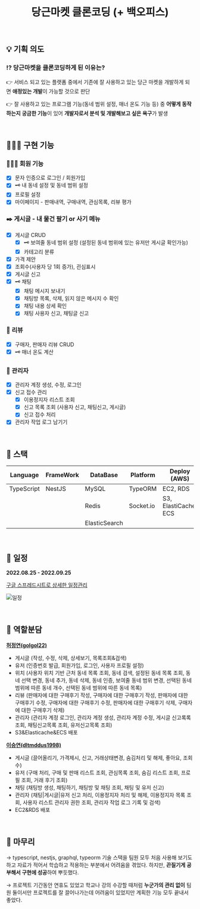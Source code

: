 <div align="center">

  # 당근마켓 클론코딩 (+ 백오피스)
</div> 
<br>

## 💡 기획 의도

### ⁉️ 당근마켓을 클론코딩하게 된 이유는?

👉 서비스 되고 있는 플랫폼 중에서 기존에 잘 사용하고 있는 당근 마켓을 개발하게 되면 **애정있는 개발**이 가능할 것으로 판단

👉 잘 사용하고 있는 프로그램 기능(동네 범위 설정, 매너 온도 기능 등) 중 **어떻게 동작하는지 궁금한 기능**이 있어 **개발자로서 분석 및 개발해보고 싶은 욕구**가 발생

<br>

## 👩🏻‍💻 구현 기능

### 👨‍👩‍👦 **회원 기능**  

- [X] 문자 인증으로 로그인 / 회원가입  
- [X] 🗝 내 동네 설정 및 동네 범위 설정  
- [X] 프로필 설정  
- [X] 마이페이지 - 판매내역, 구매내역, 관심목록, 리뷰 평가

### ✒️ **게시글 - 내 물건 팔기 or 사기 메뉴**  

- [X] 게시글 CRUD   
  - [X] 🗝 보여줄 동네 범위 설정 (설정된 동네 범위에 있는 유저만 게시글 확인가능)  
  - [X] 카테고리 분류  
- [X] 가격 제안  
- [X] 조회수(사용자 당 1회 증가), 괸심표시  
- [X] 게시글 신고  
- [X] 🗝 채팅  
  - [X] 채팅 메시지 보내기  
  - [X] 채팅방 목록, 삭제, 읽지 않은 메시지 수 확인  
  - [X] 채팅 내용 상세 확인  
  - [X] 채팅 사용자 신고, 채팅글 신고  

### 💬 **리뷰**   

- [X] 구매자, 판매자 리뷰 CRUD   
- [X] 🗝 매너 온도 계산  

### 🚨 **관리자**  

- [X] 관리자 계정 생성, 수정, 로그인  
- [X] 신고 접수 관리  
  - [X] 이용정지자 리스트 조회  
  - [X] 신고 목록 조회 (사용자 신고, 채팅신고, 게시글)  
  - [X] 신고 접수 처리  
- [X] 관리자 작업 로그 남기기  

<br>

## 🔨 스택

| Language | FrameWork | DataBase | Platform | Deploy (AWS) | API | ETC |
| --- | --- | --- | --- | --- | --- | --- |
| TypeScript | NestJS | MySQL | TypeORM | EC2, RDS | GraphQL | Github |
|  |  | Redis | Socket.io | S3, ElastiCache, ECS |  | Slack |
|  |  | ElasticSearch |  |  |  | Notion |

<br>

## 📅 일정

**2022.08.25 - 2022.09.25**

[구글 스프레드시트로 상세한 일정관리](https://docs.google.com/spreadsheets/d/1NEJJEXuimt5pyy7hs0ncrXQXePuCDBNiO_JKWltWYK0/edit#gid=0)

![일정](https://user-images.githubusercontent.com/94504613/193526827-bff6461d-b847-4a2d-b0bc-bd107d45478e.png)

<br>

## 🙌 역할분담

**[허정연(golgol22)](https://github.com/golgol22)** 
- 게시글 (작성, 수정, 삭제, 상세보기, 목록조회&검색)
- 유저 (인증번호 발급, 회원가입, 로그인, 사용자 프로필 설정)
- 위치 (사용자 위치 기반 근처 동네 목록 조회, 동네 검색, 설정된 동네 목록 조회, 동네 선택 변경, 동네 추가, 동네 삭제, 동네 인증, 보여줄 동네 범위 변경, 선택된 동네 범위에 따른 동네 개수, 선택된 동네 범위에 따른 동네 목록)
- 리뷰 (판매자에 대한 구매후기 작성, 구매자에 대한 구매후기 작성, 판매자에 대한 구매후기 수정, 구매자에 대한 구매후기 수정, 판매자에 대한 구매후기 삭제, 구매자에 대한 구매후기 삭제)
- 관리자 (관리자 계정 로그인, 관리자 계정 생성, 관리자 계정 수정, 게시글 신고록록조회, 채팅신고목록 조회, 유저신고목록 조회)
- S3&Elasticache&ECS 배포 

**[이승연(dltmddus1998)](https://github.com/dltmddys1998)**
- 게시글 (끌어올리기, 가격제시, 신고, 거래상태변경, 숨김처리 및 해제, 좋아요, 조회수)
- 유저 (구매 처리, 구매 및 판매 리스트 조회, 관심목록 조회, 숨김 리스트 조회, 프로필 조회, 거래 후기 조회)
- 채팅 (채팅방 생성, 채팅하기, 채팅방 및 채팅 조회, 채팅 및 유저 신고)
- 관리자 (채팅|게시글|유저 신고 처리, 이용정지자 처리 및 해제, 이용정지자 목록 조회, 사용자 리스트 관리자 권한 조회, 관리자 작업 로그 기록 및 검색)
- EC2&RDS 배포

<br>

## 💬 마무리

→ typescript, nestjs, graphql, typeorm 기술 스택을 팀원 모두 처음 사용해 보기도 하고 자료가 적어서 학습하고 적용하는 부분에서 어려움을 겪었다. 하지만, **끈질기게 공부해서 구현에 성공**하여 뿌듯했다.

→ 프로젝트 기간동안 연휴도 있었고 학교나 강의 수강할 때처럼 **누군가의 관리 없이** 팀원 둘이서만 프로젝트를 잘 끌어나가는데 어려움이 있었지만 계획한 기능 모두 끝내서 좋았다.
